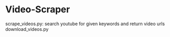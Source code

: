 # Video-Scraper

scrape_videos.py: search youtube for given keywords and return video urls 
download_videos.py
